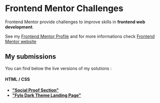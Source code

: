 # Frontend Mentor Challenges

Frontend Mentor provide challenges to improve skills in **frontend web development**.

See my [Frontend Mentor Profile](https://www.frontendmentor.io/profile/nggar) and for more informations check [Frontend Mentor website](https://www.frontendmentor.io/)

## My submissions

You can find below the live versions of my solutions :

#### **HTML / CSS**

-   [**"Social Proof Section"**](https://github.com/nggar/frontendmentor.io/tree/main/social-proof-section)
-   [**"Fylo Dark Theme Landing Page"**](https://github.com/nggar/frontendmentor.io/tree/main/fylo-dark-theme-landing-page)
